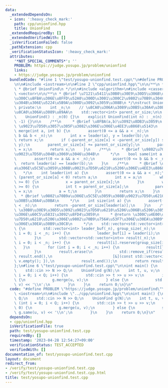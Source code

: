 ```yaml
---
data:
  _extendedDependsOn:
  - icon: ':heavy_check_mark:'
    path: cpp/unionfind.hpp
    title: UnionFind
  _extendedRequiredBy: []
  _extendedVerifiedWith: []
  _isVerificationFailed: false
  _pathExtension: cpp
  _verificationStatusIcon: ':heavy_check_mark:'
  attributes:
    '*NOT_SPECIAL_COMMENTS*': ''
    PROBLEM: https://judge.yosupo.jp/problem/unionfind
    links:
    - https://judge.yosupo.jp/problem/unionfind
  bundledCode: "#line 1 \"test/yosupo-unionfind.test.cpp\"\n#define PROBLEM \"https://judge.yosupo.jp/problem/unionfind\"\
    \n\n#include <iostream>\n\n#line 2 \"cpp/unionfind.hpp\"\n\n/**\n * @file unionfind.hpp\n\
    \ * @brief UnionFind\n */\n\n#include <algorithm>\n#include <cassert>\n#include\
    \ <vector>\n\n/**\n * @brief \u7121\u5411\u30B0\u30E9\u30D5\u306B\u5BFE\u3057\u3066\
    \u300C\u8FBA\u306E\u8FFD\u52A0\u300D\u3001\u300C2\u9802\u70B9\u304C\u9023\u7D50\
    \u304B\u306E\u5224\u5B9A\u300D\u3092\u3059\u308B\n */\nstruct UnionFind {\n  \
    \ private:\n    int _n;\n    // \u8CA0\u306A\u3089\u30B5\u30A4\u30BA\u3001\u975E\
    \u8CA0\u306A\u3089\u89AA\n    std::vector<int> parent_or_size;\n\n   public:\n\
    \    UnionFind() : _n(0) {}\n    explicit UnionFind(int n) : _n(n), parent_or_size(n,\
    \ -1) {}\n\n    /**\n     * @brief \u8FBA(a,b)\u3092\u8DB3\u3059\n     * @return\
    \ \u9023\u7D50\u3057\u305F\u3082\u306E\u306E\u4EE3\u8868\u5143\n     */\n    int\
    \ merge(int a, int b) {\n        assert(0 <= a && a < _n);\n        assert(0 <=\
    \ b && b < _n);\n        int x = leader(a), y = leader(b);\n        if (x == y)\
    \ return x;\n        if (-parent_or_size[x] < -parent_or_size[y]) std::swap(x,\
    \ y);\n        parent_or_size[x] += parent_or_size[y];\n        parent_or_size[y]\
    \ = x;\n        return x;\n    }\n    /**\n     * @brief \u9802\u70B9a,b\u304C\
    \u9023\u7D50\u304B\u3069\u3046\u304B\n     */\n    bool same(int a, int b) {\n\
    \        assert(0 <= a && a < _n);\n        assert(0 <= b && b < _n);\n      \
    \  return leader(a) == leader(b);\n    }\n    /**\n     * @brief \u9802\u70B9\
    a\u306E\u5C5E\u3059\u308B\u9023\u7D50\u6210\u5206\u306E\u4EE3\u8868\u5143\n  \
    \   */\n    int leader(int a) {\n        assert(0 <= a && a < _n);\n        if\
    \ (parent_or_size[a] < 0) return a;\n        int x = a;\n        while (parent_or_size[x]\
    \ >= 0) {\n            x = parent_or_size[x];\n        }\n        while (parent_or_size[a]\
    \ >= 0) {\n            int t = parent_or_size[a];\n            parent_or_size[a]\
    \ = x;\n            a = t;\n        }\n        return x;\n    }\n    /**\n   \
    \  * @brief \u9802\u70B9a\u306E\u5C5E\u3059\u308B\u9023\u7D50\u6210\u5206\u306E\
    \u30B5\u30A4\u30BA\n     */\n    int size(int a) {\n        assert(0 <= a && a\
    \ < _n);\n        return -parent_or_size[leader(a)];\n    }\n    /**\n     * @brief\
    \ \u30B0\u30E9\u30D5\u3092\u9023\u7D50\u6210\u5206\u306B\u5206\u3051\u3001\u305D\
    \u306E\u60C5\u5831\u3092\u8FD4\u3059\n     * @return \u300C\u4E00\u3064\u306E\u9023\
    \u7D50\u6210\u5206\u306E\u9802\u70B9\u756A\u53F7\u306E\u30EA\u30B9\u30C8\u300D\
    \u306E\u30EA\u30B9\u30C8\n     */\n    std::vector<std::vector<int>> groups()\
    \ {\n        std::vector<int> leader_buf(_n), group_size(_n);\n        for (int\
    \ i = 0; i < _n; i++) {\n            leader_buf[i] = leader(i);\n            group_size[leader_buf[i]]++;\n\
    \        }\n        std::vector<std::vector<int>> result(_n);\n        for (int\
    \ i = 0; i < _n; i++) {\n            result[i].reserve(group_size[i]);\n     \
    \   }\n        for (int i = 0; i < _n; i++) {\n            result[leader_buf[i]].push_back(i);\n\
    \        }\n        result.erase(\n            std::remove_if(result.begin(),\
    \ result.end(),\n                           [&](const std::vector<int>& v) { return\
    \ v.empty(); }),\n            result.end());\n        return result;\n    }\n\
    };\n#line 6 \"test/yosupo-unionfind.test.cpp\"\n\nint main() {\n    int N, Q;\n\
    \    std::cin >> N >> Q;\n    UnionFind g(N);\n    int t, u, v;\n    for (int\
    \ i = 0; i < Q; i++) {\n        std::cin >> t >> u >> v;\n        if (t == 0)\
    \ {\n            g.merge(u, v);\n        } else {\n            std::cout << g.same(u,\
    \ v) << '\\n';\n        }\n    }\n    return 0;\n}\n"
  code: "#define PROBLEM \"https://judge.yosupo.jp/problem/unionfind\"\n\n#include\
    \ <iostream>\n\n#include \"../cpp/unionfind.hpp\"\n\nint main() {\n    int N,\
    \ Q;\n    std::cin >> N >> Q;\n    UnionFind g(N);\n    int t, u, v;\n    for\
    \ (int i = 0; i < Q; i++) {\n        std::cin >> t >> u >> v;\n        if (t ==\
    \ 0) {\n            g.merge(u, v);\n        } else {\n            std::cout <<\
    \ g.same(u, v) << '\\n';\n        }\n    }\n    return 0;\n}\n"
  dependsOn:
  - cpp/unionfind.hpp
  isVerificationFile: true
  path: test/yosupo-unionfind.test.cpp
  requiredBy: []
  timestamp: '2023-04-28 12:54:27+09:00'
  verificationStatus: TEST_ACCEPTED
  verifiedWith: []
documentation_of: test/yosupo-unionfind.test.cpp
layout: document
redirect_from:
- /verify/test/yosupo-unionfind.test.cpp
- /verify/test/yosupo-unionfind.test.cpp.html
title: test/yosupo-unionfind.test.cpp
---
```


